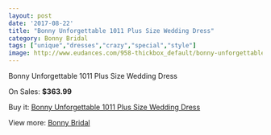 ```yaml
---
layout: post
date: '2017-08-22'
title: "Bonny Unforgettable 1011 Plus Size Wedding Dress"
category: Bonny Bridal
tags: ["unique","dresses","crazy","special","style"]
image: http://www.eudances.com/958-thickbox_default/bonny-unforgettable-1011-plus-size-wedding-dress.jpg
---
```

Bonny Unforgettable 1011 Plus Size Wedding Dress

On Sales: **$363.99**
<a href="https://www.eudances.com/en/bonny-bridal/338-bonny-unforgettable-1011-plus-size-wedding-dress.html"><amp-img layout="responsive" width="600" height="600" src="//www.eudances.com/958-thickbox_default/bonny-unforgettable-1011-plus-size-wedding-dress.jpg" alt="Bonny Unforgettable 1011 Plus Size Wedding Dress 0" /></a>
<a href="https://www.eudances.com/en/bonny-bridal/338-bonny-unforgettable-1011-plus-size-wedding-dress.html"><amp-img layout="responsive" width="600" height="600" src="//www.eudances.com/959-thickbox_default/bonny-unforgettable-1011-plus-size-wedding-dress.jpg" alt="Bonny Unforgettable 1011 Plus Size Wedding Dress 1" /></a>

Buy it: [Bonny Unforgettable 1011 Plus Size Wedding Dress](https://www.eudances.com/en/bonny-bridal/338-bonny-unforgettable-1011-plus-size-wedding-dress.html "Bonny Unforgettable 1011 Plus Size Wedding Dress")

View more: [Bonny Bridal](https://www.eudances.com/en/3-bonny-bridal "Bonny Bridal")